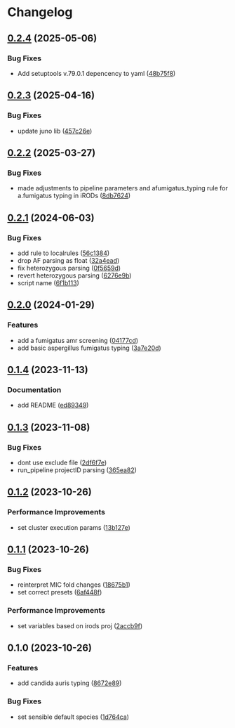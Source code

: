 # Changelog

## [0.2.4](https://github.com/RIVM-bioinformatics/apollo-variant-typing/compare/v0.2.3...v0.2.4) (2025-05-06)


### Bug Fixes

* Add setuptools v.79.0.1 depencency to yaml ([48b75f8](https://github.com/RIVM-bioinformatics/apollo-variant-typing/commit/48b75f8cf2b18ebe97d096d86db646bc317f4366))

## [0.2.3](https://github.com/RIVM-bioinformatics/apollo-variant-typing/compare/v0.2.2...v0.2.3) (2025-04-16)


### Bug Fixes

* update juno lib ([457c26e](https://github.com/RIVM-bioinformatics/apollo-variant-typing/commit/457c26e49e44a29d799e2cc4c91b6518d05c4e07))

## [0.2.2](https://github.com/RIVM-bioinformatics/apollo-variant-typing/compare/v0.2.1...v0.2.2) (2025-03-27)


### Bug Fixes

* made adjustments to pipeline parameters and afumigatus_typing rule for a.fumigatus typing in iRODs ([8db7624](https://github.com/RIVM-bioinformatics/apollo-variant-typing/commit/8db7624e3123cb3c796386bbad4503772367f449))

## [0.2.1](https://github.com/RIVM-bioinformatics/apollo-variant-typing/compare/v0.2.0...v0.2.1) (2024-06-03)


### Bug Fixes

* add rule to localrules ([56c1384](https://github.com/RIVM-bioinformatics/apollo-variant-typing/commit/56c13840da71a7fce7fc7c6b624c7ab36612e6f1))
* drop AF parsing as float ([32a4ead](https://github.com/RIVM-bioinformatics/apollo-variant-typing/commit/32a4ead04384c7838efca382577b4647513c3443))
* fix heterozygous parsing ([0f5659d](https://github.com/RIVM-bioinformatics/apollo-variant-typing/commit/0f5659d02480e593cbbd1db648b102f6096ac878))
* revert heterozygous parsing ([6276e9b](https://github.com/RIVM-bioinformatics/apollo-variant-typing/commit/6276e9b9dc88224029c1eb065d228a93615d5dd0))
* script name ([6f1b113](https://github.com/RIVM-bioinformatics/apollo-variant-typing/commit/6f1b113f9c1af6b6904f0272597af9857fb2b89e))

## [0.2.0](https://github.com/RIVM-bioinformatics/apollo-variant-typing/compare/v0.1.4...v0.2.0) (2024-01-29)


### Features

* add a fumigatus amr screening ([04177cd](https://github.com/RIVM-bioinformatics/apollo-variant-typing/commit/04177cd1bfbbfb3ff748a72eec0546d8641678b0))
* add basic aspergillus fumigatus typing ([3a7e20d](https://github.com/RIVM-bioinformatics/apollo-variant-typing/commit/3a7e20df1b6a997ed281cecf2e07982d7439ea75))

## [0.1.4](https://github.com/RIVM-bioinformatics/apollo-variant-typing/compare/v0.1.3...v0.1.4) (2023-11-13)


### Documentation

* add README ([ed89349](https://github.com/RIVM-bioinformatics/apollo-variant-typing/commit/ed8934937a6aaf70929275ce490e400d7f06f43f))

## [0.1.3](https://github.com/RIVM-bioinformatics/apollo-variant-typing/compare/v0.1.2...v0.1.3) (2023-11-08)


### Bug Fixes

* dont use exclude file ([2df6f7e](https://github.com/RIVM-bioinformatics/apollo-variant-typing/commit/2df6f7e6012630269a97cb0179f8a16ecd644725))
* run_pipeline projectID parsing ([365ea82](https://github.com/RIVM-bioinformatics/apollo-variant-typing/commit/365ea82f92224f735345d318d69cb12734f4fdb7))

## [0.1.2](https://github.com/RIVM-bioinformatics/apollo-variant-typing/compare/v0.1.1...v0.1.2) (2023-10-26)


### Performance Improvements

* set cluster execution params ([13b127e](https://github.com/RIVM-bioinformatics/apollo-variant-typing/commit/13b127ee5f81480e31a6dc28d55b1ce7f4d74cf6))

## [0.1.1](https://github.com/RIVM-bioinformatics/apollo-variant-typing/compare/v0.1.0...v0.1.1) (2023-10-26)


### Bug Fixes

* reinterpret MIC fold changes ([18675b1](https://github.com/RIVM-bioinformatics/apollo-variant-typing/commit/18675b16f8f5e3b6511708181280b6958fe8647d))
* set correct presets ([6af448f](https://github.com/RIVM-bioinformatics/apollo-variant-typing/commit/6af448fa5b9e11dc3e293841a960868f1a847c49))


### Performance Improvements

* set variables based on irods proj ([2accb9f](https://github.com/RIVM-bioinformatics/apollo-variant-typing/commit/2accb9fa968fd3970a6edb1851f33d698f44ff4c))

## 0.1.0 (2023-10-26)


### Features

* add candida auris typing ([8672e89](https://github.com/RIVM-bioinformatics/apollo-variant-typing/commit/8672e8953de965503f690cd8ba6acaf16bbfe156))


### Bug Fixes

* set sensible default species ([1d764ca](https://github.com/RIVM-bioinformatics/apollo-variant-typing/commit/1d764caf56de881e4e560d38bc7946c1685f76d2))
